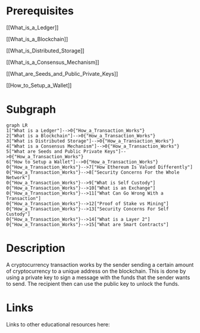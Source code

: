 # Prerequisites
[[What_is_a_Ledger]]


[[What_is_a_Blockchain]]


[[What_is_Distributed_Storage]]


[[What_is_a_Consensus_Mechanism]]


[[What_are_Seeds_and_Public_Private_Keys]]


[[How_to_Setup_a_Wallet]]

# Subgraph

```mermaid
graph LR
1["What is a Ledger"]-->0{"How_a_Transaction_Works"}
2["What is a Blockchain"]-->0{"How_a_Transaction_Works"}
3["What is Distributed Storage"]-->0{"How_a_Transaction_Works"}
4["What is a Consensus Mechanism"]-->0{"How_a_Transaction_Works"}
5["What are Seeds and Public Private Keys"]-->0{"How_a_Transaction_Works"}
6["How to Setup a Wallet"]-->0{"How_a_Transaction_Works"}
0{"How_a_Transaction_Works"}-->7["How Ethereum Is Valued Differently"]
0{"How_a_Transaction_Works"}-->8["Security Concerns For the Whole Network"]
0{"How_a_Transaction_Works"}-->9["What is Self Custody"]
0{"How_a_Transaction_Works"}-->10["What is an Exchange"]
0{"How_a_Transaction_Works"}-->11["What Can Go Wrong With a Transaction"]
0{"How_a_Transaction_Works"}-->12["Proof of Stake vs Mining"]
0{"How_a_Transaction_Works"}-->13["Security Concerns For Self Custody"]
0{"How_a_Transaction_Works"}-->14["What is a Layer 2"]
0{"How_a_Transaction_Works"}-->15["What are Smart Contracts"]
```



# Description
A cryptocurrency transaction works by the sender sending a certain amount of cryptocurrency to a unique address on the blockchain. This is done by using a private key to sign a message with the funds that the sender wants to send. The recipient then can use the public key to unlock the funds.

# Links
Links to other educational resources here:
